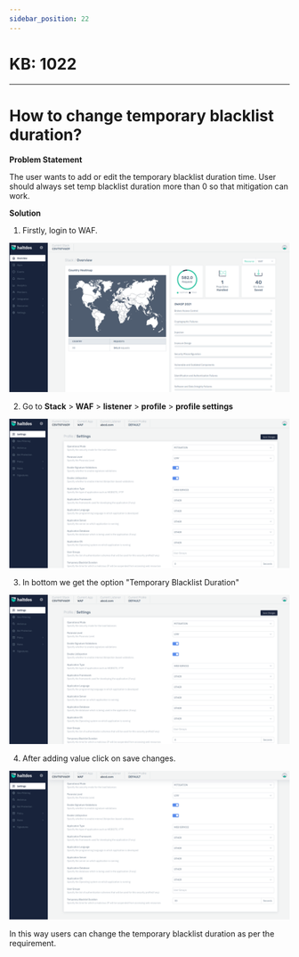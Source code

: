 ```yaml
---
sidebar_position: 22
---
```


# KB: 1022
-----------

# How to change temporary blacklist duration?

**Problem Statement**

The user wants to add or edit the temporary blacklist duration time. User should always set temp blacklist duration more than 0 so that mitigation can work.

**Solution**

1. Firstly, login to WAF.

![kb-1022](/img/waf/kb/v2/overview_kb_1022_1.png)

2. Go to **Stack** > **WAF** > **listener** > **profile** > **profile settings**

![kb-1022](/img/waf/kb/v2/settings_kb_1022_2.png)

3. In bottom we get the option "Temporary Blacklist Duration"

![kb-1022](/img/waf/kb/v2/settings_kb_1022_2.png)

4. After adding value click on save changes.

![kb-1022](/img/waf/kb/v2/settings_kb_1022_3.png)

In this way users can change the temporary blacklist duration as per the requirement.

